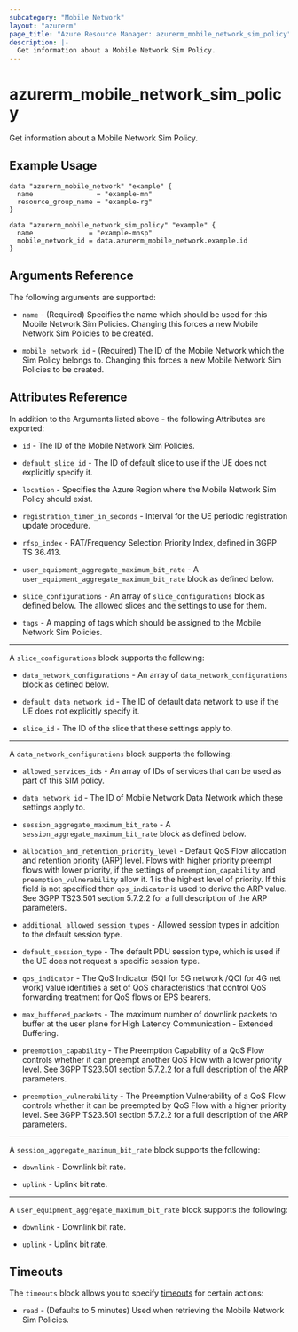 ```yaml
---
subcategory: "Mobile Network"
layout: "azurerm"
page_title: "Azure Resource Manager: azurerm_mobile_network_sim_policy"
description: |-
  Get information about a Mobile Network Sim Policy.
---
```


# azurerm_mobile_network_sim_policy

Get information about a Mobile Network Sim Policy.

## Example Usage

```hcl
data "azurerm_mobile_network" "example" {
  name                = "example-mn"
  resource_group_name = "example-rg"
}

data "azurerm_mobile_network_sim_policy" "example" {
  name              = "example-mnsp"
  mobile_network_id = data.azurerm_mobile_network.example.id
}
```

## Arguments Reference

The following arguments are supported:

* `name` - (Required) Specifies the name which should be used for this Mobile Network Sim Policies. Changing this forces a new Mobile Network Sim Policies to be created.

* `mobile_network_id` - (Required) The ID of the Mobile Network which the Sim Policy belongs to. Changing this forces a new Mobile Network Sim Policies to be created.

## Attributes Reference

In addition to the Arguments listed above - the following Attributes are exported:

* `id` - The ID of the Mobile Network Sim Policies.

* `default_slice_id` - The ID of default slice to use if the UE does not explicitly specify it.

* `location` - Specifies the Azure Region where the Mobile Network Sim Policy should exist.

* `registration_timer_in_seconds` - Interval for the UE periodic registration update procedure.

* `rfsp_index` - RAT/Frequency Selection Priority Index, defined in 3GPP TS 36.413.

* `user_equipment_aggregate_maximum_bit_rate` - A `user_equipment_aggregate_maximum_bit_rate` block as defined below.

* `slice_configurations` - An array of `slice_configurations` block as defined below. The allowed slices and the settings to use for them.

* `tags` - A mapping of tags which should be assigned to the Mobile Network Sim Policies.

---

A `slice_configurations` block supports the following:

* `data_network_configurations` - An array of `data_network_configurations` block as defined below.

* `default_data_network_id` - The ID of default data network to use if the UE does not explicitly specify it.

* `slice_id` - The ID of the slice that these settings apply to.

---

A `data_network_configurations` block supports the following:

* `allowed_services_ids` - An array of IDs of services that can be used as part of this SIM policy.

* `data_network_id` - The ID of Mobile Network Data Network which these settings apply to.

* `session_aggregate_maximum_bit_rate` - A `session_aggregate_maximum_bit_rate` block as defined below.

* `allocation_and_retention_priority_level` - Default QoS Flow allocation and retention priority (ARP) level. Flows with higher priority preempt flows with lower priority, if the settings of `preemption_capability` and `preemption_vulnerability` allow it. 1 is the highest level of priority. If this field is not specified then `qos_indicator` is used to derive the ARP value. See 3GPP TS23.501 section 5.7.2.2 for a full description of the ARP parameters.

* `additional_allowed_session_types` - Allowed session types in addition to the default session type.

* `default_session_type` - The default PDU session type, which is used if the UE does not request a specific session type.

* `qos_indicator` - The QoS Indicator (5QI for 5G network /QCI for 4G net work) value identifies a set of QoS characteristics that control QoS forwarding treatment for QoS flows or EPS bearers.

* `max_buffered_packets` - The maximum number of downlink packets to buffer at the user plane for High Latency Communication - Extended Buffering.

* `preemption_capability` - The Preemption Capability of a QoS Flow controls whether it can preempt another QoS Flow with a lower priority level. See 3GPP TS23.501 section 5.7.2.2 for a full description of the ARP parameters.

* `preemption_vulnerability` - The Preemption Vulnerability of a QoS Flow controls whether it can be preempted by QoS Flow with a higher priority level. See 3GPP TS23.501 section 5.7.2.2 for a full description of the ARP parameters.

---

A `session_aggregate_maximum_bit_rate` block supports the following:

* `downlink` - Downlink bit rate.

* `uplink` - Uplink bit rate.

---

A `user_equipment_aggregate_maximum_bit_rate` block supports the following:

* `downlink` - Downlink bit rate.

* `uplink` - Uplink bit rate.


## Timeouts

The `timeouts` block allows you to specify [timeouts](https://www.terraform.io/docs/configuration/resources.html#timeouts) for certain actions:

* `read` - (Defaults to 5 minutes) Used when retrieving the Mobile Network Sim Policies.
